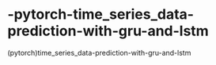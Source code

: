 # -pytorch-time_series_data-prediction-with-gru-and-lstm
(pytorch)time_series_data-prediction-with-gru-and-lstm
